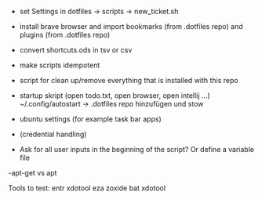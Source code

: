 - set Settings in dotfiles -> scripts -> new_ticket.sh

- install brave browser and import bookmarks (from .dotfiles repo) and plugins (from .dotfiles repo)

- convert shortcuts.ods in tsv or csv

- make scripts idempotent

- script for clean up/remove everything that is installed with this repo

- startup skript (open todo.txt, open browser, open intellij ...)
    ~/.config/autostart -> .dotfiles repo hinzufügen und stow

- ubuntu settings (for example task bar apps)

- (credential handling)

- Ask for all user inputs in the beginning of the script? Or define a variable file

-apt-get vs apt

Tools to test:
entr xdotool eza zoxide bat xdotool
